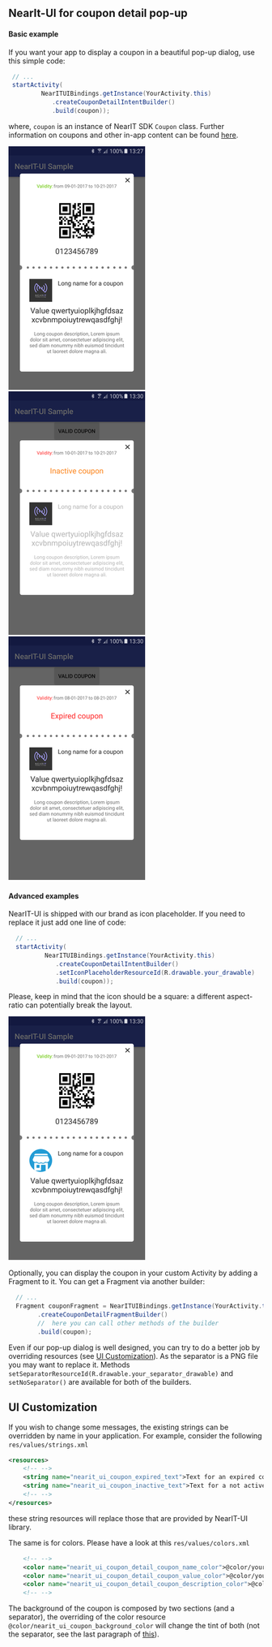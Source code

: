 ## NearIt-UI for coupon detail pop-up
#### Basic example
If you want your app to display a coupon in a beautiful pop-up dialog, use this simple code:

```java
 // ...
 startActivity(
         NearITUIBindings.getInstance(YourActivity.this)
            .createCouponDetailIntentBuilder()
            .build(coupon));
```

where, `coupon` is an instance of NearIT SDK `Coupon` class. Further information on coupons and other in-app content can be found [here](http://nearit-android.readthedocs.io/en/latest/in-app-content/).

![NearIT-UI active coupon dialog](valid_coupon.png)
![NearIT-UI inactive coupon dialog](inactive_coupon.png)
![NearIT-UI expired coupon dialog](expired_coupon.png)

#### Advanced examples
NearIT-UI is shipped with our brand as icon placeholder. If you need to replace it just add one line of code:

```java
  // ...
  startActivity(
          NearITUIBindings.getInstance(YourActivity.this)
             .createCouponDetailIntentBuilder()
             .setIconPlaceholderResourceId(R.drawable.your_drawable)
             .build(coupon));
```

Please, keep in mind that the icon should be a square: a different aspect-ratio can potentially break the layout.

![NearIT-UI custom icon coupon dialog](custom_icon_coupon.png)

Optionally, you can display the coupon in your custom Activity by adding a Fragment to it. You can get a Fragment via another builder:

```java
  // ...
  Fragment couponFragment = NearITUIBindings.getInstance(YourActivity.this)
        .createCouponDetailFragmentBuilder()
        //  here you can call other methods of the builder
        .build(coupon);
```

Even if our pop-up dialog is well designed, you can try to do a better job by overriding resources (see [UI Customization](##ui-customization)). As the separator is a PNG file you may want to replace it.
Methods `setSeparatorResourceId(R.drawable.your_separator_drawable)` and `setNoSeparator()` are available for both of the builders.

## UI Customization

If you wish to change some messages, the existing strings can be overridden by name in your application. For example, consider the following `res/values/strings.xml`

```xml
<resources>
    <!-- -->
    <string name="nearit_ui_coupon_expired_text">Text for an expired coupon</string>
    <string name="nearit_ui_coupon_inactive_text">Text for a not active coupon</string>
    <!-- -->
</resources>
```

these string resources will replace those that are provided by NearIT-UI library.

The same is for colors. Please have a look at this `res/values/colors.xml`

```xml
    <!-- -->
    <color name="nearit_ui_coupon_detail_coupon_name_color">@color/your_color1</color>
    <color name="nearit_ui_coupon_detail_coupon_value_color">@color/your_color2</color>
    <color name="nearit_ui_coupon_detail_coupon_description_color">@color/your_color1</color>
    <!-- -->
```

The background of the coupon is composed by two sections (and a separator), the overriding of the color resource `@color/nearit_ui_coupon_background_color` will change the tint of both (not the separator, see the last paragraph of [this](####advanced-examples)).